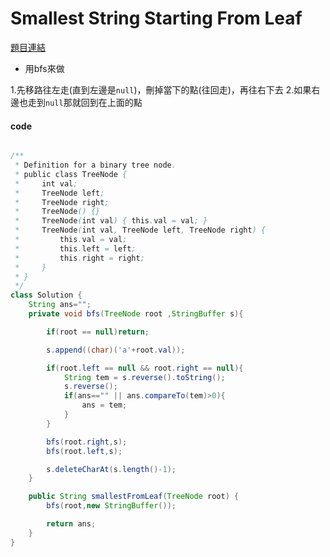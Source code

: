 # Smallest String Starting From Leaf

[題目連結](https://leetcode.com/problems/smallest-string-starting-from-leaf/description/?envType=daily-question&envId=2024-04-17)

* 用bfs來做

1.先移路往左走(直到左邊是`null`)，刪掉當下的點(往回走)，再往右下去
2.如果右邊也走到`null`那就回到在上面的點

#### code
```java

/**
 * Definition for a binary tree node.
 * public class TreeNode {
 *     int val;
 *     TreeNode left;
 *     TreeNode right;
 *     TreeNode() {}
 *     TreeNode(int val) { this.val = val; }
 *     TreeNode(int val, TreeNode left, TreeNode right) {
 *         this.val = val;
 *         this.left = left;
 *         this.right = right;
 *     }
 * }
 */
class Solution {
    String ans=""; 
    private void bfs(TreeNode root ,StringBuffer s){

        if(root == null)return;

        s.append((char)('a'+root.val));

        if(root.left == null && root.right == null){   
            String tem = s.reverse().toString();
            s.reverse();
            if(ans=="" || ans.compareTo(tem)>0){
                ans = tem;
            }
        }

        bfs(root.right,s);
        bfs(root.left,s);

        s.deleteCharAt(s.length()-1);
    }

    public String smallestFromLeaf(TreeNode root) {
        bfs(root,new StringBuffer());

        return ans;
    }
}
```
